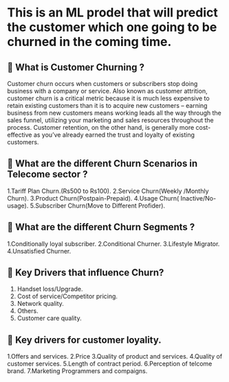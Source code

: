 
# This is an ML prodel that will predict the customer which one going to be churned in the coming time.

## 🔴 What is Customer Churning ?

Customer churn occurs when customers or subscribers stop doing business with a company or service. Also known as customer attrition, customer churn is a critical metric because it is much less expensive to retain existing customers than it is to acquire new customers – earning business from new customers means working leads all the way through the sales funnel, utilizing your marketing and sales resources throughout the process. Customer retention, on the other hand, is generally more cost-effective as you’ve already earned the trust and loyalty of existing customers.

## 🔴 What are the different Churn Scenarios in Telecome sector ?

  1.Tariff Plan Churn.(Rs500 to Rs100).
  2.Service Churn(Weekly /Monthly Churn).
  3.Product Churn(Postpain-Prepaid).
  4.Usage Churn( Inactive/No-usage).
  5.Subscriber Churn(Move to Different Profider).
  
## 🔴 What are the different Churn Segments ?

   1.Conditionally loyal subscriber.
   2.Conditional Churner.
   3.Lifestyle Migrator.
   4.Unsatisfied Churner.
   
 ## 🔴 Key Drivers that influence Churn?
   1. Handset loss/Upgrade.
   2. Cost of service/Competitor pricing.
   3. Network quality.
   4. Others.
   5. Customer care quality.

 ## 🔴 Key drivers for customer loyality.
   1.Offers and services.
   2.Price
   3.Quality of product and services.
   4.Quality of customer services.
   5.Length of contract period.
   6.Perception of telcome brand.
   7.Marketing Programmers and compaigns.
